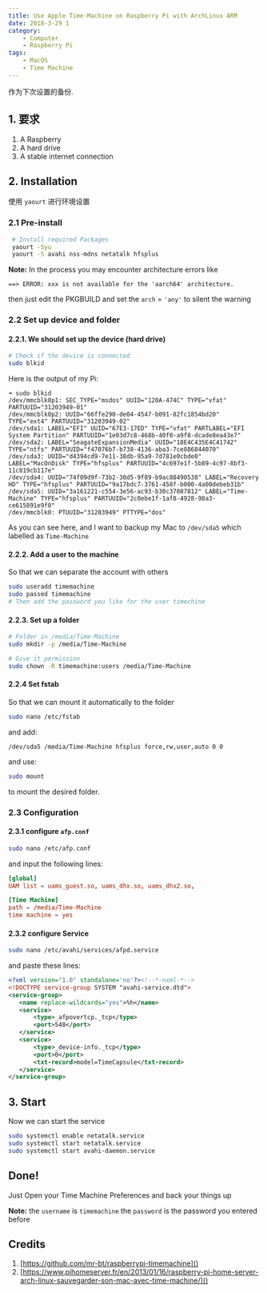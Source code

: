 ```yaml
---
title: Use Apple Time-Machine on Raspberry Pi with ArchLinux ARM
date: 2018-3-29 1
category:
    - Computer
    - Raspberry Pi
tags:
    - MacOS
    - Time Machine
---
```


作为下次设置的备份.

<!-- more -->
## 1. 要求
1. A Raspberry 
2. A hard drive 
3. A stable internet connection

## 2. Installation
 使用 `yaourt` 进行环境设置
 
### 2.1 Pre-install
```bash
 # Install required Packages
 yaourt -Syu
 yaourt -S avahi nss-mdns netatalk hfsplus
```
__Note:__ 
In the process you may encounter architecture errors like 
```text
==> ERROR: xxx is not available for the 'aarch64' architecture.
```
then just edit the PKGBUILD and set the `arch` = `'any'` to silent the warning

### 2.2 Set up device and folder
#### 2.2.1. We should set up the device (hard drive)

```bash
# Check if the device is connected 
sudo blkid
```

Here is the output of my Pi:

```
➜ sudo blkid
/dev/mmcblk0p1: SEC_TYPE="msdos" UUID="120A-474C" TYPE="vfat" PARTUUID="31203949-01"
/dev/mmcblk0p2: UUID="66ffe290-de04-4547-b091-82fc1854bd20" TYPE="ext4" PARTUUID="31203949-02"
/dev/sda1: LABEL="EFI" UUID="67E3-17ED" TYPE="vfat" PARTLABEL="EFI System Partition" PARTUUID="1e03d7c8-468b-40f0-a9f8-dcade8ea43e7"
/dev/sda2: LABEL="SeagateExpansionMedia" UUID="18E4C435E4C41742" TYPE="ntfs" PARTUUID="f47076b7-b738-4136-aba3-7ce886844070"
/dev/sda3: UUID="d4394cd9-7e11-38db-95a9-7d781e0cbde0" LABEL="MacOnDisk" TYPE="hfsplus" PARTUUID="4c697e1f-5b89-4c97-8bf3-11c819cb117e"
/dev/sda4: UUID="74f09d9f-73b2-30d5-9f89-b9ac88490538" LABEL="Recovery HD" TYPE="hfsplus" PARTUUID="9a17bdc7-3761-458f-b000-4a00debeb31b"
/dev/sda5: UUID="3a161221-c554-3e56-ac93-b30c37087812" LABEL="Time-Machine" TYPE="hfsplus" PARTUUID="2c0ebe1f-1af8-4928-98a3-ce615891e9f0"
/dev/mmcblk0: PTUUID="31203949" PTTYPE="dos"
```

As you can see here, and I want to backup my Mac to `/dev/sda5` which labelled as `Time-Machine`

#### 2.2.2. Add a user to the machine
So that we can separate the account with others

```bash
sudo useradd timemachine
sudo passed timemachine
# Then add the password you like for the user timechine
```
#### 2.2.3. Set up a folder

```bash
# Folder in /media/Time-Machine
sudo mkdir -p /media/Time-Machine

# Give it permission
sudo chown -R timemachine:users /media/Time-Machine
```
#### 2.2.4 Set fstab
So that we can mount it automatically to the folder

```bash
sudo nano /etc/fstab
```

and add: 
```fstab
/dev/sda5 /media/Time-Machine hfsplus force,rw,user,auto 0 0
```

and use:
```bash
sudo mount
```
to mount the desired folder.

### 2.3 Configuration
#### 2.3.1 configure `afp.conf`

```bash
sudo nano /etc/afp.conf
``` 
and input the following lines:

```conf
[global]
UAM list = uams_guest.so, uams_dhx.so, uams_dhx2.so,

[Time Machine]
path = /media/Time-Machine
time machine = yes
```
#### 2.3.2 configure Service

```bash
sudo nano /etc/avahi/services/afpd.service
```
 and paste these lines:
 
 ```xml
<?xml version="1.0" standalone='no'?><!--*-nxml-*-->
<!DOCTYPE service-group SYSTEM "avahi-service.dtd">
<service-group>
    <name replace-wildcards="yes">%h</name>
    <service>
        <type>_afpovertcp._tcp</type>
        <port>548</port>
    </service>
    <service>
        <type>_device-info._tcp</type>
        <port>0</port>
        <txt-record>model=TimeCapsule</txt-record>
    </service>
</service-group>
 ```

## 3. Start
Now we can start the service
```bash
sudo systemctl enable netatalk.service
sudo systemctl start netatalk.service
sudo systemctl start avahi-daemon.service
```

## Done!
Just Open your Time Machine Preferences and back your things up

__Note:__
the `username` is `timemachine` 
the `password` is the password you entered before

## Credits
1. [https://github.com/mr-bt/raspberrypi-timemachine]()
2. [https://www.pihomeserver.fr/en/2013/01/16/raspberry-pi-home-server-arch-linux-sauvegarder-son-mac-avec-time-machine/]()

